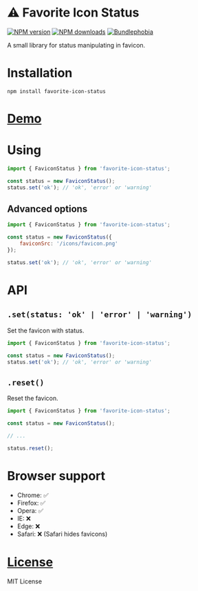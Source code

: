 ⚠️ Favorite Icon Status
====================

[![NPM version](https://img.shields.io/npm/v/favorite-icon-status.svg?style=flat)](https://www.npmjs.com/package/favorite-icon-status)
[![NPM downloads](https://img.shields.io/npm/dm/favorite-icon-status.svg?style=flat)](https://www.npmjs.com/package/favorite-icon-status)
[![Bundlephobia](https://badgen.net/bundlephobia/minzip/favorite-icon-status)](https://bundlephobia.com/result?p=favorite-icon-status)

A small library for status manipulating in favicon.

# Installation
`npm install favorite-icon-status`

# [Demo](https://favorite-icon.github.io/favorite-icon/examples/status.html)

# Using
```js
import { FaviconStatus } from 'favorite-icon-status';

const status = new FaviconStatus();
status.set('ok'); // 'ok', 'error' or 'warning'
```

## Advanced options
```js
import { FaviconStatus } from 'favorite-icon-status';

const status = new FaviconStatus({
    faviconSrc: '/icons/favicon.png'
});

status.set('ok'); // 'ok', 'error' or 'warning'
```

# API

## `.set(status: 'ok' | 'error' | 'warning')`
Set the favicon with status.

```js
import { FaviconStatus } from 'favorite-icon-status';

const status = new FaviconStatus();
status.set('ok'); // 'ok', 'error' or 'warning'

```

## `.reset()`
Reset the favicon.

```js
import { FaviconStatus } from 'favorite-icon-status';

const status = new FaviconStatus();

// ...

status.reset();
```

# Browser support
- Chrome: ✅
- Firefox: ✅
- Opera: ✅
- IE: ❌
- Edge: ❌
- Safari: ❌ (Safari hides favicons)

# [License](./LICENSE)
MIT License
